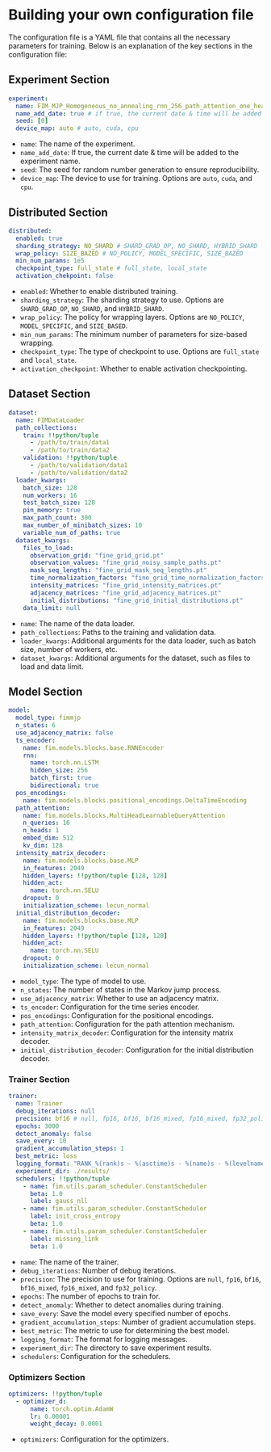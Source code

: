 # Building your own configuration file

The configuration file is a YAML file that contains all the necessary parameters for training. Below is an explanation of the key sections in the configuration file:

## Experiment Section

```yaml
experiment:
  name: FIM_MJP_Homogeneous_no_annealing_rnn_256_path_attention_one_head_model_dim_var_path_same
  name_add_date: true # if true, the current date & time will be added to the experiment name
  seed: [0]
  device_map: auto # auto, cuda, cpu
```
- `name`: The name of the experiment.
- `name_add_date`: If true, the current date & time will be added to the experiment name.
- `seed`: The seed for random number generation to ensure reproducibility.
- `device_map`: The device to use for training. Options are `auto`, `cuda`, and `cpu`.

## Distributed Section

```yaml
distributed:
  enabled: true
  sharding_strategy: NO_SHARD # SHARD_GRAD_OP, NO_SHARD, HYBRID_SHARD
  wrap_policy: SIZE_BAZED # NO_POLICY, MODEL_SPECIFIC, SIZE_BAZED
  min_num_params: 1e5
  checkpoint_type: full_state # full_state, local_state
  activation_chekpoint: false
```

- `enabled`: Whether to enable distributed training.
- `sharding_strategy`: The sharding strategy to use. Options are `SHARD_GRAD_OP`, `NO_SHARD`, and `HYBRID_SHARD`.
- `wrap_policy`: The policy for wrapping layers. Options are `NO_POLICY`, `MODEL_SPECIFIC`, and `SIZE_BASED`.
- `min_num_params`: The minimum number of parameters for size-based wrapping.
- `checkpoint_type`: The type of checkpoint to use. Options are `full_state` and `local_state`.
- `activation_checkpoint`: Whether to enable activation checkpointing.

## Dataset Section

```yaml
dataset:
  name: FIMDataLoader
  path_collections:
    train: !!python/tuple
      - /path/to/train/data1
      - /path/to/train/data2
    validation: !!python/tuple
      - /path/to/validation/data1
      - /path/to/validation/data2
  loader_kwargs:
    batch_size: 128
    num_workers: 16
    test_batch_size: 128
    pin_memory: true
    max_path_count: 300
    max_number_of_minibatch_sizes: 10
    variable_num_of_paths: true
  dataset_kwargs:
    files_to_load:
      observation_grid: "fine_grid_grid.pt"
      observation_values: "fine_grid_noisy_sample_paths.pt"
      mask_seq_lengths: "fine_grid_mask_seq_lengths.pt"
      time_normalization_factors: "fine_grid_time_normalization_factors.pt"
      intensity_matrices: "fine_grid_intensity_matrices.pt"
      adjacency_matrices: "fine_grid_adjacency_matrices.pt"
      initial_distributions: "fine_grid_initial_distributions.pt"
    data_limit: null
```

- `name`: The name of the data loader.
- `path_collections`: Paths to the training and validation data.
- `loader_kwargs`: Additional arguments for the data loader, such as batch size, number of workers, etc.
- `dataset_kwargs`: Additional arguments for the dataset, such as files to load and data limit.

## Model Section

```yaml
model:
  model_type: fimmjp
  n_states: 6
  use_adjacency_matrix: false
  ts_encoder:
    name: fim.models.blocks.base.RNNEncoder
    rnn:
      name: torch.nn.LSTM
      hidden_size: 256
      batch_first: true
      bidirectional: true
  pos_encodings:
    name: fim.models.blocks.positional_encodings.DeltaTimeEncoding
  path_attention:
    name: fim.models.blocks.MultiHeadLearnableQueryAttention
    n_queries: 16
    n_heads: 1
    embed_dim: 512
    kv_dim: 128
  intensity_matrix_decoder:
    name: fim.models.blocks.base.MLP
    in_features: 2049
    hidden_layers: !!python/tuple [128, 128]
    hidden_act:
      name: torch.nn.SELU
    dropout: 0
    initialization_scheme: lecun_normal
  initial_distribution_decoder:
    name: fim.models.blocks.base.MLP
    in_features: 2049
    hidden_layers: !!python/tuple [128, 128]
    hidden_act:
      name: torch.nn.SELU
    dropout: 0
    initialization_scheme: lecun_normal
```

- `model_type`: The type of model to use.
- `n_states`: The number of states in the Markov jump process.
- `use_adjacency_matrix`: Whether to use an adjacency matrix.
- `ts_encoder`: Configuration for the time series encoder.
- `pos_encodings`: Configuration for the positional encodings.
- `path_attention`: Configuration for the path attention mechanism.
- `intensity_matrix_decoder`: Configuration for the intensity matrix decoder.
- `initial_distribution_decoder`: Configuration for the initial distribution decoder.

### Trainer Section

```yaml
trainer:
  name: Trainer
  debug_iterations: null
  precision: bf16 # null, fp16, bf16, bf16_mixed, fp16_mixed, fp32_policy
  epochs: 3000
  detect_anomaly: false
  save_every: 10
  gradient_accumulation_steps: 1
  best_metric: loss
  logging_format: "RANK_%(rank)s - %(asctime)s - %(name)s - %(levelname)s - %(message)s"
  experiment_dir: ./results/
  schedulers: !!python/tuple
    - name: fim.utils.param_scheduler.ConstantScheduler
      beta: 1.0
      label: gauss_nll
    - name: fim.utils.param_scheduler.ConstantScheduler
      label: init_cross_entropy
      beta: 1.0
    - name: fim.utils.param_scheduler.ConstantScheduler
      label: missing_link
      beta: 1.0
```

- `name`: The name of the trainer.
- `debug_iterations`: Number of debug iterations.
- `precision`: The precision to use for training. Options are `null`, `fp16`, `bf16`, `bf16_mixed`, `fp16_mixed`, and `fp32_policy`.
- `epochs`: The number of epochs to train for.
- `detect_anomaly`: Whether to detect anomalies during training.
- `save_every`: Save the model every specified number of epochs.
- `gradient_accumulation_steps`: Number of gradient accumulation steps.
- `best_metric`: The metric to use for determining the best model.
- `logging_format`: The format for logging messages.
- `experiment_dir`: The directory to save experiment results.
- `schedulers`: Configuration for the schedulers.

### Optimizers Section

```yaml
optimizers: !!python/tuple
  - optimizer_d:
      name: torch.optim.AdamW
      lr: 0.00001
      weight_decay: 0.0001
```

- `optimizers`: Configuration for the optimizers.
